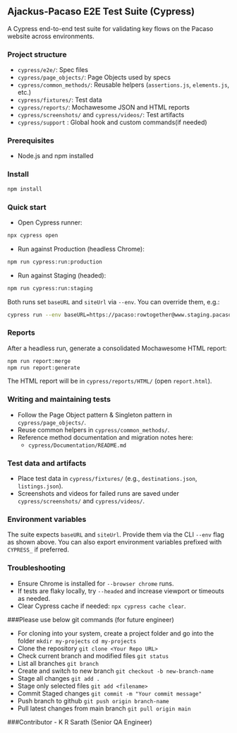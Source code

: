 ## Ajackus-Pacaso E2E Test Suite (Cypress)

A Cypress end-to-end test suite for validating key flows on the Pacaso website across environments.

### Project structure
- `cypress/e2e/`: Spec files
- `cypress/page_objects/`: Page Objects used by specs
- `cypress/common_methods/`: Reusable helpers (`assertions.js`, `elements.js`, etc.)
- `cypress/fixtures/`: Test data
- `cypress/reports/`: Mochawesome JSON and HTML reports
- `cypress/screenshots/` and `cypress/videos/`: Test artifacts
- `cypress/support` : Global hook and custom commands(if needed)

### Prerequisites
- Node.js and npm installed

### Install
```bash
npm install
```

### Quick start
- Open Cypress runner:
```bash
npx cypress open
```
- Run against Production (headless Chrome):
```bash
npm run cypress:run:production
```
- Run against Staging (headed):
```bash
npm run cypress:run:staging
```

Both runs set `baseURL` and `siteUrl` via `--env`. You can override them, e.g.:
```bash
cypress run --env baseURL=https://pacaso:rowtogether@www.staging.pacaso.com,siteUrl=https://www.staging.pacaso.com --headed --browser chrome
```

### Reports
After a headless run, generate a consolidated Mochawesome HTML report:
```bash
npm run report:merge
npm run report:generate
```
The HTML report will be in `cypress/reports/HTML/` (open `report.html`).

### Writing and maintaining tests
- Follow the Page Object pattern & Singleton pattern in `cypress/page_objects/`.
- Reuse common helpers in `cypress/common_methods/`.
- Reference method documentation and migration notes here:
  - `cypress/Documentation/README.md`

### Test data and artifacts
- Place test data in `cypress/fixtures/` (e.g., `destinations.json`, `listings.json`).
- Screenshots and videos for failed runs are saved under `cypress/screenshots/` and `cypress/videos/`.

### Environment variables
The suite expects `baseURL` and `siteUrl`. Provide them via the CLI `--env` flag as shown above. You can also export environment variables prefixed with `CYPRESS_` if preferred.

### Troubleshooting
- Ensure Chrome is installed for `--browser chrome` runs.
- If tests are flaky locally, try `--headed` and increase viewport or timeouts as needed.
- Clear Cypress cache if needed: `npx cypress cache clear`.

###Please use below git commands (for future engineer)
- For cloning into your system, create a project folder and go into the folder
`mkdir my-projects`
`cd my-projects`
- Clone the repository
`git clone <Your Repo URL>`
- Check current branch and modified files
`git status`
- List all branches
`git branch`
- Create and switch to new branch
`git checkout -b new-branch-name`
- Stage all changes
`git add .`
- Stage only selected files
`git add <filename>`
- Commit Staged changes
`git commit -m "Your commit message"`
- Push branch to github
`git push origin branch-name`
- Pull latest changes from main branch
`git pull origin main`

###Contributor - K R Sarath (Senior QA Engineer)